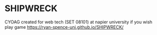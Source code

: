 # SHIPWRECK
CYOAG
created for web tech (SET 08101) at napier university
if you wish play game https://ryan-spence-uni.github.io/SHIPWRECK/ 
